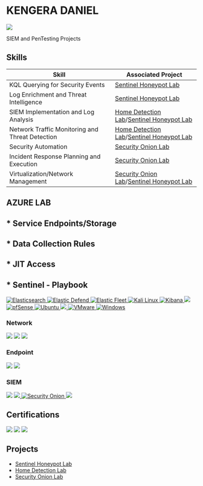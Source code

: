 # KENGERA DANIEL
<a href="https://www.linkedin.com/in/kengera-daniel/"><img src="https://img.shields.io/badge/-LinkedIn-0072b1?&style=for-the-badge&logo=linkedin&logoColor=white" /></a>

SIEM and PenTesting Projects



## Skills

| Skill                                         | Associated Project         |
|-----------------------------------------------|----------------------------|
| KQL Querying for Security Events              | <a href="https://github.com/kgdx22/Sentinel-Honeypot-Lab/tree/main">Sentinel Honeypot Lab</a>|
| Log Enrichment and Threat Intelligence        | <a href="https://github.com/kgdx22/Sentinel-Honeypot-Lab/tree/main">Sentinel Honeypot Lab</a>
| SIEM Implementation and Log Analysis          | <a href="https://github.com/kgdx22/Home-Detection-Lab/tree/main">Home Detection Lab</a>/<a href="https://github.com/kgdx22/Sentinel-Honeypot-Lab/tree/main">Sentinel Honeypot Lab</a>|
| Network Traffic Monitoring and Threat Detection | <a href="https://github.com/kgdx22/Home-Detection-Lab/tree/main">Home Detection Lab</a>/<a href="https://github.com/kgdx22/Sentinel-Honeypot-Lab/tree/main">Sentinel Honeypot Lab</a>|
| Security Automation          | <a href="https://github.com/kgdx22/Security-Onion-Lab">Security Onion Lab</a>|
| Incident Response Planning and Execution      | <a href="https://github.com/kgdx22/Security-Onion-Lab">Security Onion Lab</a>|
| Virtualization/Network Management | <a href="https://github.com/kgdx22/Security-Onion-Lab">Security Onion Lab</a>/<a href="https://github.com/kgdx22/Sentinel-Honeypot-Lab/tree/main">Sentinel Honeypot Lab</a>|

## AZURE LAB
##    * Service Endpoints/Storage
##      * Data Collection Rules
##        * JIT Access
##          * Sentinel - Playbook

  
   

<a href="https://www.elastic.co/elasticsearch">
  <img src="https://img.shields.io/badge/-Elasticsearch-005571?&style=for-the-badge&logo=Elasticsearch&logoColor=white" alt="Elasticsearch" />
</a>

<a href="https://www.elastic.co/security">
  <img src="https://img.shields.io/badge/-Elastic%20Defend-005571?&style=for-the-badge&logo=Elastic&logoColor=white" alt="Elastic Defend" />
</a>

<a href="https://www.elastic.co/fleet">
  <img src="https://img.shields.io/badge/-Elastic%20Fleet-005571?&style=for-the-badge&logo=Elastic&logoColor=white" alt="Elastic Fleet" />
</a>

<a href="https://www.kali.org">
  <img src="https://img.shields.io/badge/-Kali%20Linux-557C87?&style=for-the-badge&logo=Kali%20Linux&logoColor=white" alt="Kali Linux" />
</a>
<a href="https://www.elastic.co/kibana">
  <img src="https://img.shields.io/badge/-Kibana-005571?&style=for-the-badge&logo=Kibana&logoColor=white" alt="Kibana" />
</a>
<a href="https://azure.microsoft.com/en-us/">
<img src="https://img.shields.io/badge/-Microsoft%20Azure-0078D4?&style=for-the-badge&logo=Microsoft%20Azure&logoColor=white" />

<a href="https://www.pfsense.org">
 <img src="https://img.shields.io/badge/-pfSense-1e3c48?&style=for-the-badge&logo=pfsense&logoColor=white" alt="pfSense" />
</a>
<a href="https://ubuntu.com">
  <img src="https://img.shields.io/badge/-Ubuntu-E95420?&style=for-the-badge&logo=Ubuntu&logoColor=white" alt="Ubuntu" />
</a>
<a href="https://www.virtualbox.org/">
<img src="https://img.shields.io/badge/-VirtualBox-183A61?&style=for-the-badge&logo=VirtualBox&logoColor=white" />

<a href="https://www.vmware.com">
  <img src="https://img.shields.io/badge/-VMware-60778C?&style=for-the-badge&logo=vmware&logoColor=white" alt="VMware" />
</a>

<a href="https://www.microsoft.com/en-us/windows">
  <img src="https://img.shields.io/badge/-Windows-0078D4?&style=for-the-badge&logo=windows&logoColor=white" alt="Windows" />
</a>




### Network
<div>
    <img src="https://img.shields.io/badge/-Nessus-0096A0?&style=for-the-badge&logo=Tenable&logoColor=white" />
    <img src="https://img.shields.io/badge/-Wireshark-1679A7?&style=for-the-badge&logo=Wireshark&logoColor=white" />
    <img src="https://img.shields.io/badge/-Zeek-777BB4?&style=for-the-badge&logo=Zeek&logoColor=white" />
 
</div>

### Endpoint
<div>
    <img src="https://img.shields.io/badge/-Microsoft_Defender_for_Endpoint-00A4EF?&style=for-the-badge&logo=Microsoft&logoColor=white" />
    <img src="https://img.shields.io/badge/-Velociraptor-4B275F?&style=for-the-badge&logo=Velociraptor&logoColor=white" />
</div>

### SIEM
<div>
<img src="https://img.shields.io/badge/-Elastic-005571?&style=for-the-badge&logo=Elastic&logoColor=white" />
<a href="https://azure.microsoft.com/en-us/">
<img src="https://img.shields.io/badge/-Microsoft%20Sentinel-0078D4?&style=for-the-badge&logo=Microsoft%20Azure&logoColor=white" />
<a href="https://securityonion.net">
  <a href="https://securityonion.net">
  <img src="https://img.shields.io/badge/-Security%20Onion-8a2e4d?&style=for-the-badge&logo=securityonion&logoColor=white" alt="Security Onion" />
</a>
  <img src="https://img.shields.io/badge/-Splunk-000000?&style=for-the-badge&logo=Splunk&logoColor=white" />


## Certifications
<div>
<img src="https://img.shields.io/badge/-CCNA-006D8E?&style=for-the-badge&logo=Cisco&logoColor=white" />
  <img src="https://img.shields.io/badge/-CySA%2B-FF7F00?&style=for-the-badge&logo=CompTIA&logoColor=white" />
<img src="https://img.shields.io/badge/-Security%2B-FF0000?&style=for-the-badge&logo=CompTIA&logoColor=white" />
</div>

## Projects
- <a href="https://github.com/kgdx22/Sentinel-Honeypot-Lab/tree/main">Sentinel Honeypot Lab</a>
- <a href="https://github.com/kgdx22/Home-Detection-Lab/tree/main">Home Detection Lab</a>
- <a href="https://github.com/kgdx22/Security-Onion-Lab">Security Onion Lab</a>

